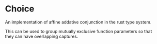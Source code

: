 # Choice

An implementation of affine addative conjunction in the rust type system. 

This can be used to group mutually exclusive function parameters so that they can have overlapping captures.